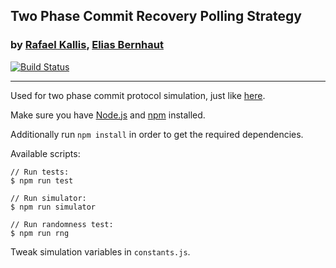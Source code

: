 ## Two Phase Commit Recovery Polling Strategy
### by [Rafael Kallis](http://rafaelkallis.com), [Elias Bernhaut](https://github.com/alpox)
[![Build Status](https://travis-ci.org/rafaelkallis/2pc-polling-strategy.svg?branch=master)](https://travis-ci.org/rafaelkallis/2pc-polling-strategy)
___
 
 Used for two phase commit protocol simulation, just like [here](http://2pc.rafaelkallis.com).

 Make sure you have [Node.js](https://nodejs.org) and [npm](https://www.npmjs.com) installed.

 Additionally run `npm install` in order to get the required dependencies.

 Available scripts:

```
// Run tests:
$ npm run test

// Run simulator:
$ npm run simulator

// Run randomness test:
$ npm run rng
```

Tweak simulation variables in `constants.js`.